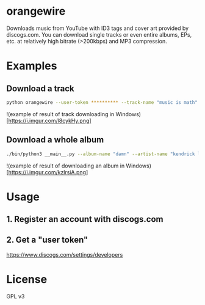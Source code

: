 # orangewire

Downloads music from YouTube with ID3 tags and cover art provided by discogs.com. You can download single tracks or even entire albums, EPs, etc. at relatively high bitrate (>200kbps) and MP3 compression.

# Examples

## Download a track

```bash
python orangewire --user-token ********** --track-name "music is math" --artist-name "boards of canada"
```

!(example of result of track downloading in Windows)[https://i.imgur.com/l8cykHy.png]

## Download a whole album

```bash
./bin/python3 __main__.py --album-name "damn" --artist-name "kendrick lamar" --output-directory "../Kendrick Lamar - DAMN"
```

!(example of result of downloading an album in Windows)[https://i.imgur.com/kzlrsiA.png]

# Usage

## 1. Register an account with discogs.com

## 2. Get a "user token"

https://www.discogs.com/settings/developers

# License

GPL v3
